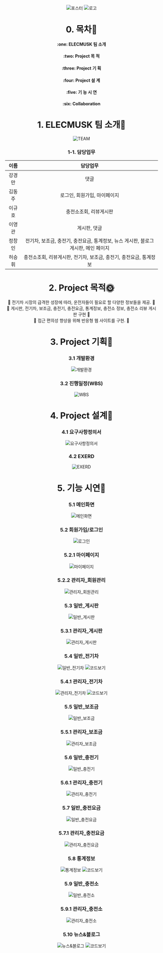<div align=center>

![포스터](https://github.com/hykim-king/ELECMUSK/blob/main/doc/images/Poster.PNG)
![로고](https://github.com/hykim-king/ELECMUSK/blob/main/doc/images/EVerything_logo.png)  
  
# 0. 목차:link:   
<H4>:one: ELECMUSK 팀 소개
 <br>
<H4>:two: Project 목 적   
 <br>
<H4>:three: Project 기 획   
 <br>
<H4>:four: Project 설 계   
 <br>
<H4>:five: 기 능 시 연   
 <br>
<H4>:six: Collaboration   
 <br>

# 1. ELECMUSK 팀 소개:raised_hands:
![TEAM](https://github.com/hykim-king/ELECMUSK/blob/main/doc/images/people.PNG)
  
 ### 1-1. 담당업무 
|이름|담당업무|
|:-------:|:-------:|
|강경만| 댓글|
|김동주| 로그인, 회원가입, 마이페이지|
|이규호| 충전소조회, 리뷰게시판|
|이영관| 게시판, 댓글|
|정창인| 전기차, 보조금, 충전기, 충전요금, 통계정보, 뉴스 게시판, 블로그 게시판, 메인 페이지|
|허승휘| 충전소조회, 리뷰게시판, 전기차, 보조금, 충전기, 충전요금, 통계정보|

# 2. Project 목적:sun_with_face:   

:round_pushpin: 전기차 시장의 급격한 성장에 따라, 운전자들이 필요로 할 다양한 정보들을 제공. :triangular_flag_on_post:   
:round_pushpin: 게시판, 전기차, 보조금, 충전기, 충전요금, 통계정보, 충전소 정보, 충전소 리뷰 게시판 구현 :triangular_flag_on_post:   
:round_pushpin: 접근 편의성 향상을 위해 반응형 웹 사이트를 구현. :triangular_flag_on_post:   

  
# 3. Project 기획:seedling:   
 ### 3.1 개발환경
![개발환경](https://github.com/hykim-king/ELECMUSK/blob/main/doc/images/use_tools.png)
  
 ### 3.2 진행일정(WBS)
 ![WBS](https://github.com/hykim-king/ELECMUSK/blob/main/doc/images/WBS.png)
  
 

# 4. Project 설계:sunflower:   
  ### 4.1 요구사항정의서
  ![요구사항정의서](https://github.com/hykim-king/ELECMUSK/blob/main/doc/images/%EC%9A%94%EA%B5%AC%EC%82%AC%ED%95%AD%EC%A0%95%EC%9D%98%EC%84%9C.png)
  
  ### 4.2 EXERD
![EXERD](https://github.com/hykim-king/ELECMUSK/blob/main/doc/images/exerd.png)

  
# 5. 기능 시연:sunflower:  
  ### 5.1 메인화면
  
   ![메인화면](https://github.com/hykim-king/ELECMUSK/blob/main/doc/videos/6.%EB%A9%94%EC%9D%B8%ED%99%94%EB%A9%B4.gif)
  
  ### 5.2 회원가입/로그인
  
   ![로그인](https://github.com/hykim-king/ELECMUSK/blob/main/doc/videos/17.%ED%9A%8C%EC%9B%90%EA%B0%80%EC%9E%85-%EB%A1%9C%EA%B7%B8%EC%9D%B8.gif)
  
  ### 5.2.1 마이페이지

   ![마이페이지](https://github.com/hykim-king/ELECMUSK/blob/main/doc/videos/18.%EB%A7%88%EC%9D%B4%ED%8E%98%EC%9D%B4%EC%A7%80.gif)

  ### 5.2.2 관리자_회원관리

   ![관리자_회원관리](https://github.com/hykim-king/ELECMUSK/blob/main/doc/videos/19.%EA%B4%80%EB%A6%AC%EC%9E%90-%ED%9A%8C%EC%9B%90%EA%B4%80%EB%A6%AC.gif)

  ### 5.3 일반_게시판
  
   ![일반_게시판](https://github.com/hykim-king/ELECMUSK/blob/main/doc/videos/16.%EC%9D%BC%EB%B0%98%EC%9C%A0%EC%A0%80%EA%B2%8C%EC%8B%9C%ED%8C%90.gif)
  
  ### 5.3.1 관리자_게시판
  
   ![관리자_게시판](https://github.com/hykim-king/ELECMUSK/blob/main/doc/videos/15.%EA%B4%80%EB%A6%AC%EC%9E%90%20%EA%B2%8C%EC%8B%9C%ED%8C%90.gif)
  
  ### 5.4 일반_전기차
  
   ![일반_전기차](https://github.com/hykim-king/ELECMUSK/blob/main/doc/videos/10.%EC%9D%BC%EB%B0%98%EC%9C%A0%EC%A0%80%EC%A0%84%EA%B8%B0%EC%B0%A8%EC%A0%95%EB%B3%B4.gif)
   ![코드보기](https://github.com/JeongCI/Elecmusk/tree/main/src/main/java/com/pcwk/ehr/evcar)
  
  ### 5.4.1 관리자_전기차
  
   ![관리자_전기차](https://github.com/hykim-king/ELECMUSK/blob/main/doc/videos/2.%EA%B4%80%EB%A6%AC%EC%9E%90%EC%A0%84%EA%B8%B0%EC%B0%A8%EC%A0%95%EB%B3%B4.gif)
   ![코드보기](https://github.com/JeongCI/Elecmusk/tree/main/src/main/java/com/pcwk/ehr/evcar)
  
  ### 5.5 일반_보조금
  
   ![일반_보조금](https://github.com/hykim-king/ELECMUSK/blob/main/doc/videos/7.%EC%9D%BC%EB%B0%98%EC%9C%A0%EC%A0%80%EB%B3%B4%EC%A1%B0%EA%B8%88.gif)
  
  ### 5.5.1 관리자_보조금
  
   ![관리자_보조금](https://github.com/hykim-king/ELECMUSK/blob/main/doc/videos/1.%EA%B4%80%EB%A6%AC%EC%9E%90%EB%B3%B4%EC%A1%B0%EA%B8%88.gif)
  
  ### 5.6 일반_충전기
  
   ![일반_충전기](https://github.com/hykim-king/ELECMUSK/blob/main/doc/videos/9.%EC%9D%BC%EB%B0%98%EC%9C%A0%EC%A0%80%EC%B6%A9%EC%A0%84%EA%B8%B0.gif)
  
  ### 5.6.1 관리자_충전기
  
   ![관리자_충전기](https://github.com/hykim-king/ELECMUSK/blob/main/doc/videos/20.%EA%B4%80%EB%A6%AC%EC%9E%90_%EC%B6%A9%EC%A0%84%EA%B8%B0.gif)
  
  ### 5.7 일반_충전요금
  
   ![일반_충전요금](https://github.com/hykim-king/ELECMUSK/blob/main/doc/videos/12.%EC%9D%BC%EB%B0%98%EC%9C%A0%EC%A0%80%EC%B6%A9%EC%A0%84%EC%9A%94%EA%B8%88.gif)
  
  ### 5.7.1 관리자_충전요금
  
   ![관리자_충전요금](https://github.com/hykim-king/ELECMUSK/blob/main/doc/videos/5.%EA%B4%80%EB%A6%AC%EC%9E%90_%EC%B6%A9%EC%A0%84%EC%9A%94%EA%B8%88.gif)
  
  ### 5.8 통계정보
  
   ![통계정보](https://github.com/hykim-king/ELECMUSK/blob/main/doc/videos/14.%ED%86%B5%EA%B3%84%EC%A0%95%EB%B3%B4.gif)
   ![코드보기](https://github.com/JeongCI/Elecmusk/tree/main/src/main/java/com/pcwk/ehr/chart)
  
  ### 5.9 일반_충전소
  
   ![일반_충전소](https://github.com/hykim-king/ELECMUSK/blob/main/doc/videos/11.%EC%9D%BC%EB%B0%98%EC%9C%A0%EC%A0%80%EC%B6%A9%EC%A0%84%EC%86%8C%EB%A6%AC%EB%B7%B0.gif)
  
  ### 5.9.1 관리자_충전소
  
   ![관리자_충전소](https://github.com/hykim-king/ELECMUSK/blob/main/doc/videos/4.%EA%B4%80%EB%A6%AC%EC%9E%90_%EC%B6%A9%EC%A0%84%EC%86%8C.gif)
  
  ### 5.10 뉴스&블로그
  
   ![뉴스&블로그](https://github.com/hykim-king/ELECMUSK/blob/main/doc/videos/8.%EC%9D%BC%EB%B0%98%EC%9C%A0%EC%A0%80%EB%89%B4%EC%8A%A4%EB%B8%94%EB%A1%9C%EA%B7%B8.gif)
   ![코드보기](https://github.com/JeongCI/Elecmusk/tree/main/src/main/java/com/pcwk/ehr/naver)
</div>
